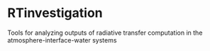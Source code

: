 # RTinvestigation
Tools for analyzing outputs of radiative transfer computation in the atmosphere-interface-water systems
